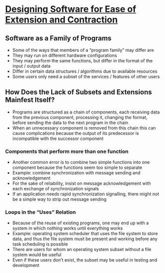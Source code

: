 # [Designing Software for Ease of Extension and Contraction](https://courses.cs.washington.edu/courses/cse503/08wi/parnas-1979.pdf)

## Software as a Family of Programs
* Some of the ways that members of a “program family” may differ are
* They may run on different hardware configurations
* They may perform the same functions, but differ in the format of the input / output data
* Differ in certain data structures / algorithms due to available resources
* Some users only need a subset of the services / features of other users

## How Does the Lack of Subsets and Extensions Mainfest Itself?
* Programs are structured as a chain of components, each receiving data from the previous component, processing it, changing the format, before sending the data to the next program in the chain
* When an unnecessary component is removed from this chain this can cause complications because the output of its predecessor is incompatible with the successor component

### Components that perform more than one function
* Another common error is to combine two simple functions into one component because the functions seem too simple to separate
* Example: combine synchronization with message sending and acknowledgement
* For the sake of reliability, insist on message acknowledgement with each exchange of synchronization signals
* If an application needs rapid synchronization signalling, there might not be a simple way to strip out message sending

### Loops in the “Uses” Relation
* Because of the reuse of existing programs, one may end up with a system in which nothing works until everything works
* Example: operating system scheduler that uses the file system to store data, and thus the file system must be present and working before any task scheduling is possible
* There are users for whom an operating system subset without a file system would be useful
* Even if these users don’t exist, the subset may be useful in testing and development
